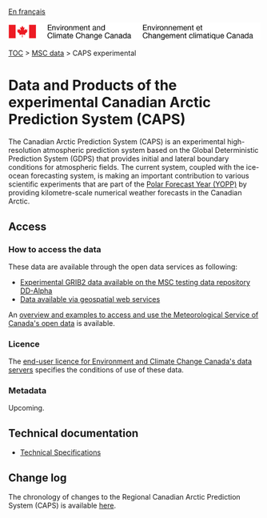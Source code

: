 [En français](readme_caps_fr.md)

![ECCC logo](../../img_eccc-logo.png)

[TOC](../../readme_en.md) > [MSC data](../readme_en.md) > CAPS experimental

# Data and Products of the experimental Canadian Arctic Prediction System (CAPS)

The Canadian Arctic Prediction System (CAPS) is an experimental high-resolution atmospheric prediction system based on the Global Deterministic Prediction System (GDPS) that provides initial and lateral boundary conditions for atmospheric fields. The current system, coupled with the ice-ocean forecasting system, is making an important contribution to various scientific experiments that are part of the [Polar Forecast Year (YOPP)](https://www.polarprediction.net/) by providing kilometre-scale numerical weather forecasts in the Canadian Arctic.

## Access

### How to access the data

These data are available through the open data services as following:

* [Experimental GRIB2 data available on the MSC testing data repository DD-Alpha](readme_caps-datamart-alpha_en.md) 
* [Data available via geospatial web services](../../msc-geomet/readme_en.md) 

An [overview and examples to access and use the Meteorological Service of Canada's open data](../../usage/readme_en.md) is available.

### Licence

The [end-user licence for Environment and Climate Change Canada's data servers](../../licence/readme_en.md) specifies the conditions of use of these data.

### Metadata

Upcoming.

## Technical documentation

* [Technical Specifications](https://collaboration.cmc.ec.gc.ca/cmc/CMOI/product_guide/docs/tech_specifications/CAPS-100_factsheet.pdf)

## Change log

The chronology of changes to the Regional Canadian Arctic Prediction System (CAPS) is available [here](changelog_caps_en.md).
